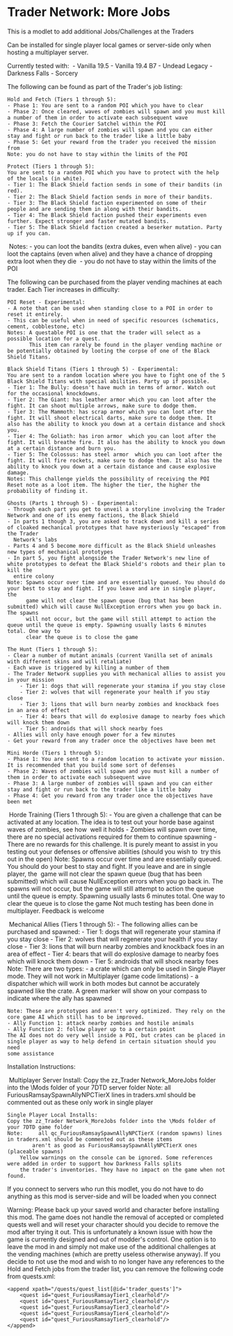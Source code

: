 # Trader Network: More Jobs
This is a modlet to add additional Jobs/Challenges at the Traders

Can be installed for single player local games or server-side only when hosting a multiplayer server.

Currently tested with:
﻿	- Vanilla 19.5
	- Vanilla 19.4 B7
	﻿- Undead Legacy
	﻿- Darkness Falls
	- Sorcery

The following can be found as part of the Trader's job listing:

	Hold and Fetch (Tiers 1 through 5):
	- Phase 1: You are sent to a random POI which you have to clear
	- Phase 2: Once cleared, waves of zombies will spawn and you must kill a number of them in order to activate each subsequent wave
	- Phase 3: Fetch the Courier Satchel within the POI
	- Phase 4: A large number of zombies will spawn and you can either stay and fight or run back to the trader like a little baby
	- Phase 5: Get your reward from the trader you received the mission from
	﻿Note: you do not have to stay within the limits of the POI

	Protect (Tiers 1 through 5):
	You are sent to a random POI which you have to protect with the help of the locals (in white).
	- Tier 1: The Black Shield faction sends in some of their bandits (in red).
	- Tier 2: The Black Shield faction sends in more of their bandits.
	- Tier 3: The Black Shield faction experimented on some of their people and are sending them in along with their bandits.
	- Tier 4: The Black Shield faction pushed their experiments even further. Expect stronger and faster mutated bandits.
	- Tier 5: The Black Shield faction created a beserker mutation. Party up if you can.
﻿	Notes:
	  ﻿﻿- you can loot the bandits (extra dukes, even when alive)
	  ﻿﻿- you can loot the captains (even when alive) and they have a chance of dropping extra loot when they die
	﻿﻿  - you do not have to stay within the limits of the POI

The following can be purchased from the player vending machines at each trader. Each Tier increases in difficulty:

	POI Reset - Experimental:
	- A note that can be used when standing close to a POI in order to reset it entirely.
	- This can be useful when in need of specific resources (schematics, cement, cobblestone, etc)
	Notes: A questable POI is one that the trader will select as a possible location for a quest.
	       This item can rarely be found in the player vending machine or be potentially obtained by looting the corpse of one of the Black Shield Titans.

	Black Shield Titans (Tiers 1 through 5) - Experimental:
	You are sent to a random location where you have to fight one of the 5 Black Shield Titans with special abilities. Party up if possible.
	- Tier 1: The Bully: doesn't have much in terms of armor. Watch out for the occasional knockdowns.
	- Tier 2: The Giant: has leather armor which you can loot after the fight. It can shoot multiple arrows, make sure to dodge them.
	- Tier 3: The Mammoth: has scrap armor which you can loot after the fight. It will shoot electrical darts, make sure to dodge them. It also has the ability to knock you down at a certain distance and shock you.
	- Tier 4: The Goliath: has iron armor  which you can loot after the fight. It will breathe fire. It also has the ability to knock you down at a certain distance and burn you.
	- Tier 5: The Colossus: has steel armor  which you can loot after the fight. It will fire rockets, make sure to dodge them. It also has the ability to knock you down at a certain distance and cause explosive damage.
	Notes: This challenge yields the possibility of receiving the POI Reset note as a loot item. The higher the tier, the higher the probability of finding it.

	Ghosts (Parts 1 through 5) - Experimental:
	- Through each part you get to unveil a storyline involving the Trader Network and one of its enemy factions, the Black Shield
	- In parts 1 though 3, you are asked to track down and kill a series of cloaked mechanical prototypes that have mysteriously "escaped" from the Trader 
	﻿  Network's labs
	- Parts 4 and 5 become more difficult as the Black Shield unleashes new types of mechanical prototypes
	﻿- In part 5, you fight alongside the Trader Network's new line of white prototypes to defeat the Black Shield's robots and their plan to kill the 
	﻿  entire colony
	Note: Spawns occur over time and are essentially queued. You should do your best to stay and fight. If you leave and are in single player, the
	﻿      game will not clear the spawn queue (bug that has been submitted) which will cause NullException errors when you go back in. The spawns
	      will not occur, but the game will still attempt to action the queue until the queue is empty. Spawning usually lasts 6 minutes total. One way to
	      clear the queue is to close the game

	The Hunt (Tiers 1 through 5):
	- Clear a number of mutant animals (current Vanilla set of animals with different skins and will retaliate)
	- Each wave is triggered by killing a number of them
	- The Trader Network supplies you with mechanical allies to assist you in your mission
		- Tier 1: dogs that will regenerate your stamina if you stay close
		- Tier 2: wolves that will regenerate your health if you stay close
		- Tier 3: lions that will burn nearby zombies and knockback foes in an area of effect
		- Tier 4: bears that will do explosive damage to nearby foes which will knock them down
		- Tier 5: androids that will shock nearby foes
	- Allies will only have enough power for a few minutes
	- Get your reward from any trader once the objectives have been met

	﻿Mini Horde (Tiers 1 through 5):
	- Phase 1: You are sent to a random location to activate your mission. It is recommended that you build some sort of defenses
	- Phase 2: Waves of zombies will spawn and you must kill a number of them in order to activate each subsequent wave
	- Phase 3: A large number of zombies will spawn and you can either stay and fight or run back to the trader like a little baby
	- Phase 4: Get you reward from any trader once the objectives have been met

﻿	Horde Training (Tiers 1 through 5):
	- You are given a challenge that can be activated at any location. The idea is to test out your horde base against waves of zombies, see how
	﻿  well it holds
	- Zombies will spawn over time, there are no special activations required for them to continue spawning
	- There are no rewards for this challenge. It is purely meant to assist in you testing out your defenses or offensive abilities (should you wish to
	﻿  try this out in the open)
	Note: 	Spawns occur over time and are essentially queued. You should do your best to stay and fight. If you leave and are in single player, the
﻿        	game will not clear the spawn queue (bug that has been submitted) which will cause NullException errors when you go back in. The spawns
		will not occur, but the game will still attempt to action the queue until the queue is empty. Spawning usually lasts 6 minutes total. One way to
		clear the queue is to close the game
	        Not much testing has been done in multiplayer. Feedback is welcome

﻿	Mechanical Allies (Tiers 1 through 5):
	- The following allies can be purchased and spawned:
		- Tier 1: dogs that will regenerate your stamina if you stay close
		- Tier 2: wolves that will regenerate your health if you stay close
		- Tier 3: lions that will burn nearby zombies and knockback foes in an area of effect
		- Tier 4: bears that will do explosive damage to nearby foes which will knock them down
		- Tier 5: androids that will shock nearby foes
	Note: There are two types:
		- a crate which can only be used in Single Player mode. They will not work in Multiplayer (game code limitations)
		- a dispatcher which will work in both modes but cannot be accurately spawned like the crate. A green marker will show on your compass to
		﻿﻿  indicate where the ally has spawned

	﻿Note: These are prototypes and aren't very optimized. They rely on the core game AI which still has to be improved.
	﻿﻿- Ally Function 1: attack nearby zombies and hostile animals
	﻿﻿- Ally Function 2: follow player up to a certain point
	﻿﻿The AI does not do very well inside a POI, but crates can be placed in single player as way to help defend in certain situation should you need
	﻿﻿some assistance

Installation Instructions:

﻿	Multiplayer Server Install:
	Copy the zz_Trader Network_MoreJobs folder into the \Mods folder of your 7DTD server folder
	Note: 	all FuriousRamsaySpawnAllyNPCTierX lines in traders.xml should be commented out as these only work in single player

	﻿Single Player Local Installs:
	Copy the zz_Trader Network_MoreJobs folder into the \Mods folder of your 7DTD game folder
	﻿﻿Note: 	all qc_FuriousRamsaySpawnAllyNPCTierX (random spawns) lines in traders.xml should be commented out as these items
	        ﻿﻿﻿aren't as good as FuriousRamsaySpawnAllyNPCTierX ones (placeable spawns)
		Yellow warnings on the console can be ignored. Some references were added in order to support how Darkness Falls splits
		the trader's inventories. They have no impact on the game when not found.

﻿If you connect to servers who run this modlet, you do not have to do anything as this mod is server-side and will be loaded when you connect

Warning: Please back up your saved world and character before installing this mod. The game does not handle the removal of accepted or completed
	 quests well and will reset your character should you decide to remove the mod after trying it out. This is unfortunately a known issue 
	 with how the game is currently designed and out of modder's control. One option is to leave the mod in and simply not make use of the 
	 additional challenges at the vending machines (which are pretty useless otherwise anyway). If you decide to not use the mod and wish to
	 no longer have any references to the Hold and Fetch jobs from the trader list, you can remove the following code from quests.xml:

	﻿<append xpath="/quests/quest_list[@id='trader_quests']">
		<quest id="quest_FuriousRamsayTier1_clearhold"/>
		<quest id="quest_FuriousRamsayTier2_clearhold"/>
		<quest id="quest_FuriousRamsayTier3_clearhold"/>
		<quest id="quest_FuriousRamsayTier4_clearhold"/>
		<quest id="quest_FuriousRamsayTier5_clearhold"/>
	</append>
